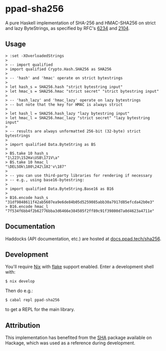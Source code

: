 # ppad-sha256

A pure Haskell implementation of SHA-256 and HMAC-SHA256 on strict and
lazy ByteStrings, as specified by RFC's [6234][r6234] and [2104][r2104].

## Usage

```
> :set -XOverloadedStrings
>
> -- import qualified
> import qualified Crypto.Hash.SHA256 as SHA256
>
> -- 'hash' and 'hmac' operate on strict bytestrings
>
> let hash_s = SHA256.hash "strict bytestring input"
> let hmac_s = SHA256.hmac "strict secret" "strict bytestring input"
>
> -- 'hash_lazy' and 'hmac_lazy' operate on lazy bytestrings
> -- but note that the key for HMAC is always strict
>
> let hash_l = SHA256.hash_lazy "lazy bytestring input"
> let hmac_l = SHA256.hmac_lazy "strict secret" "lazy bytestring input"
>
> -- results are always unformatted 256-bit (32-byte) strict bytestrings
>
> import qualified Data.ByteString as BS
>
> BS.take 10 hash_s
"1\223\152Ha\USB\171V\a"
> BS.take 10 hmac_l
"\DELSOk\180\242\182'v\187"
>
> -- you can use third-party libraries for rendering if necessary
> -- e.g., using base16-bytestring:
>
> import qualified Data.ByteString.Base16 as B16
>
> B16.encode hash_s
"31df9848611f42ab5607ea9e6de84b05d5259085abb30a7917d85efcda42b0e3"
> B16.encode hmac_l
"7f534f6bb4f2b62776bba3d6466e384505f2ff89c91f39800d7a0d4623a4711e"
```

## Documentation

Haddocks (API documentation, etc.) are hosted at
[docs.ppad.tech/sha256][hadoc].

## Development

You'll require [Nix][nixos] with [flake][flake] support enabled. Enter a
development shell with:

```
$ nix develop
```

Then do e.g.:

```
$ cabal repl ppad-sha256
```

to get a REPL for the main library.

## Attribution

This implementation has benefited from the [SHA][hacka] package
available on Hackage, which was used as a reference during development.

[nixos]: https://nixos.org/
[flake]: https://nixos.org/manual/nix/unstable/command-ref/new-cli/nix3-flake.html
[hadoc]: https://docs.ppad.tech/sha256
[hacka]: https://hackage.haskell.org/package/SHA
[r6234]: https://datatracker.ietf.org/doc/html/rfc6234
[r2104]: https://datatracker.ietf.org/doc/html/rfc2104
